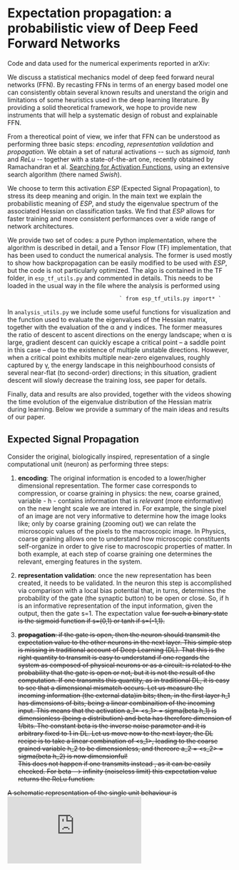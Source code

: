 # Expectation propagation: a probabilistic view of Deep Feed Forward Networks
Code and data used for the numerical experiments reported in arXiv:


We discuss a statistical mechanics model of deep feed forward neural networks (FFN). By recasting FFNs in terms of an energy based model one can consistently obtain several known results and unerstand the origin and limitations of some heuristics used in the deep learning literature. By providing a solid theoretical framework, we hope to provide new instruments that will help a systematic design of robust and explainable FFN.  

From a thereotical point of view, we infer that FFN can be understood as performing three basic steps: *encoding*, *representation validation* and *propagation*. We obtain a set of natural activations -- such as *sigmoid*, *tanh* and  *ReLu* -- together with a state-of-the-art one, recently obtained by Ramachandran et al. [Searching for Activation Functions](https://arxiv.org/abs/1710.05941), using an extensive search algorithm (there named *Swish*). 

We choose to term this activation *ESP* (Expected Signal Propagation), to stress its deep meaning and origin. In the main text we explain the probabilistic meaning of *ESP*, and study the eigenvalue spectrum of the associated Hessian on classification tasks. We find that *ESP* allows for faster training and more consistent performances over a wide range of network architectures.   

We provide two set of codes: a pure Python implementation, where the algorithm is described in detail, and a Tensor Flow (TF) implementation, that has been used to conduct the numerical analysis. The former is used mostly to show how backpropagation can be easily modified to be used with *ESP*, but the code is not particularly optimized. The algo is contained in the TF folder, in `esp_tf_utils.py` and commented in details. This needs to be loaded in the usual way in the file where the analysis is performed using 

                                       ` from esp_tf_utils.py import* ` 

In `analysis_utils.py` we include some useful functions for visualization and the function used to evaluate the eigenvalues of the Hessian matrix, together with the evaluation of the α and γ indices. The former measures the ratio of descent to ascent directions on the energy landscape; when α is large, gradient descent can quickly escape a critical point – a saddle point in this case – due to the existence of multiple unstable directions. However, when a critical point exhibits multiple near-zero eigenvalues, roughly captured by γ, the energy landscape in this neighbourhood consists of several near-flat (to second-order) directions; in this situation, gradient descent will slowly decrease the training loss, see paper for details. 

Finally, data and results are also provided, together with the videos showing the time evolution of the eigenvalue distribution of the Hessian matrix during learning. Below we provide a summary of the main ideas and results of our paper. 

## Expected Signal Propagation 

Consider the original, biologically inspired, representation of a single computational unit (neuron) as performing three steps: 

1. **encoding**: The original information is encoded to a lower/higher dimensional representation. The former case corresponds to compression, or coarse graining in physics: the new, coarse grained, variable  - h - contains information that is *relevant* (more einformative) on the new lenght scale we are intered in. For example, the single pixel of an image are not very informative to determine how the image looks like; only by coarse graining (zooming out) we can relate the microscopic values of the pixels to the macroscopic image. In Physics, coarse graining allows one to understand how microscopic constituents self-organize in order to give rise to macroscopic properties of matter. In both example, at each step of coarse graining one determines the relevant, emerging features in the system. 

2. **representation validation**: once the new representation has been created, it needs to be validated. In the neuron this step is accomplished via comparison with a local bias potential that, in turns, determines the probability of the gate (the synaptic button) to be open or close. So, if h is an informative representation of the input information, given the output, then the gate s=1. The expectation value <s> for such a binary state is the sigmoid function if s=(0,1) or tanh if s=(-1,1). 
  
3. **propagation**: if the gate is open, then the neuron should transmit the expectation value <h> to the other neurons in the next layer. This simple step is missing in traditional account of Deep Learning (DL). That this is the right quantity to transmit is easy to understand if one regards the system as composed of physical neurons or as a circuit: <s> is related to the probability that the gate is open or not, but it is not the result of the computation. If one transmits this quantity, as in traditional DL, it is easy to see that a dimensional mismatch occurs. Let us measure the incoming information (the external data)in bits; then, in the first layer h_1 has dimensions of bits, being a linear combinaition of the incoming input. This means that the activation a_1= <s_1> = sigma(beta h_1) is dimensionless (being a distribution) and beta has therefore dimension of 1/bits. The constant beta is the inverse noise parameter and it is arbitrary fixed to 1 in DL. Let us move now to the next layer, the DL recipe is to take a linear combination of <s_1>, leading to the coarse grained variable h_2 to be dimensionless, and thereore a_2 = <s_2> = sigma(beta h_2) is now dimensionful!     
This does not happen if one transmits instead <h>, as it can be easily checked. For beta --> infinity (noiseless limit) this expectation value returns the ReLu function. 
  
A schematic representation of the single unit behaviour is ![given below](https://github.com/WessZumino/expectation_propagation/tree/master/Images/neuron.pdf)

  
  
  
  
  
  
  





